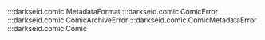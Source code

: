 :::darkseid.comic.MetadataFormat
:::darkseid.comic.ComicError
:::darkseid.comic.ComicArchiveError
:::darkseid.comic.ComicMetadataError
:::darkseid.comic.Comic
